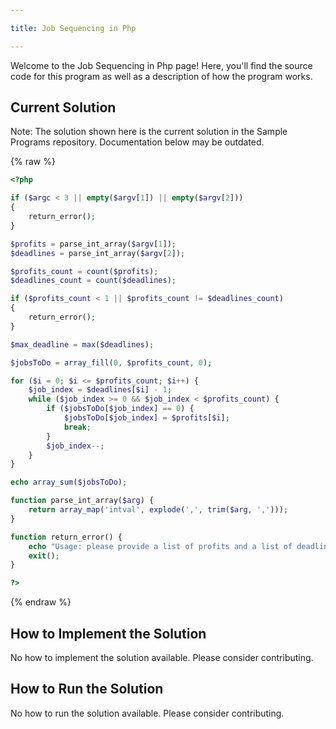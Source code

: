 ```yaml
---

title: Job Sequencing in Php

---
```


Welcome to the Job Sequencing in Php page! Here, you'll find the source code for this program as well as a description of how the program works.

## Current Solution

Note: The solution shown here is the current solution in the Sample Programs repository. Documentation below may be outdated.

{% raw %}

```Php
<?php

if ($argc < 3 || empty($argv[1]) || empty($argv[2]))
{
    return_error();
}

$profits = parse_int_array($argv[1]);
$deadlines = parse_int_array($argv[2]);

$profits_count = count($profits);
$deadlines_count = count($deadlines);

if ($profits_count < 1 || $profits_count != $deadlines_count)
{
    return_error();
}

$max_deadline = max($deadlines);

$jobsToDo = array_fill(0, $profits_count, 0);

for ($i = 0; $i <= $profits_count; $i++) {
    $job_index = $deadlines[$i] - 1;
    while ($job_index >= 0 && $job_index < $profits_count) {
        if ($jobsToDo[$job_index] == 0) {
            $jobsToDo[$job_index] = $profits[$i];
            break;
        }
        $job_index--;
    }
}

echo array_sum($jobsToDo); 

function parse_int_array($arg) {
    return array_map('intval', explode(',', trim($arg, ',')));
}

function return_error() {
    echo "Usage: please provide a list of profits and a list of deadlines\n";
    exit();
}

?>
```

{% endraw %}

## How to Implement the Solution

No how to implement the solution available. Please consider contributing.

## How to Run the Solution

No how to run the solution available. Please consider contributing.